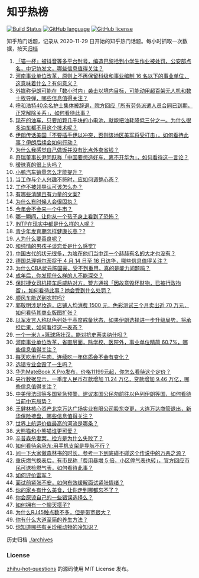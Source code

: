 # 知乎热榜
[![Build Status](https://github.com/ToWeLong/zhihu-hot-questions/workflows/CI/badge.svg)](https://github.com/ToWeLong/zhihu-hot-questions/actions)
[![GitHub language](https://img.shields.io/badge/language-golang-orange.svg)](https://golang.org/)
[![GitHub license](https://img.shields.io/github/license/ToWeLong/zhihu-hot-questions)](https://github.com/ToWeLong/zhihu-hot-questions/blob/main/LICENSE)

知乎热门话题，记录从 2020-11-29 日开始的知乎热门话题。每小时抓取一次数据，按天[归档](./archives)

<!-- BEGIN -->

1. [「猫一杯」被抖音等多平台封号，编造巴黎拾到小学生作业被处罚，公安部点名，中记协发文，哪些信息值得关注？](https://www.zhihu.com/question/652840437)
1. [河南事业单位改革，原则上不再保留科级和事业编制 16 名以下的事业单位，这意味着什么？有何意义？](https://www.zhihu.com/question/652796278)
1. [外媒称伊朗可能在「数小时内」袭击以境内目标，可能动用超百架无人机和数十枚导弹，哪些信息值得关注？](https://www.zhihu.com/question/652745232)
1. [呼和浩特40余名护士集体被辞退，院方回应「所有劳务派遣人员合同已到期，正常解除关系」，如何看待此事？](https://www.zhihu.com/question/652826604)
1. [现在的油车，只要加颗几千块的小电池，就能把油耗降低三分之一。为什么很多油车都不用这个技术呢？](https://www.zhihu.com/question/652140838)
1. [伊朗传话美国「不要插手伊以冲突，否则该地区美军将受打击」，如何看待此事？伊朗后续会如何行动？](https://www.zhihu.com/question/652816243)
1. [为什么我感觉自己做饭并没有比点外卖省钱？](https://www.zhihu.com/question/438496778)
1. [奇瑞董事长尹同跃称「中国要想造好车，离不开华为」，如何看待这一言论？](https://www.zhihu.com/question/652686161)
1. [暧昧真的很上头吗？](https://www.zhihu.com/question/651469720)
1. [小鹏汽车销量怎么才能提升？](https://www.zhihu.com/question/652617527)
1. [当工作与个人兴趣不符时，应如何调整心态？](https://www.zhihu.com/question/652615322)
1. [工作不被领导认可该怎么办？](https://www.zhihu.com/question/652753988)
1. [有哪些清醒且有力量的文案?](https://www.zhihu.com/question/652561501)
1. [为什么有时候人会很固执？](https://www.zhihu.com/question/652853214)
1. [今年会不会来一个牛市？](https://www.zhihu.com/question/648738272)
1. [哪一瞬间，让你从一个孩子身上看到了恐怖？](https://www.zhihu.com/question/650225612)
1. [INTP在现实中都是什么样的人呢？](https://www.zhihu.com/question/620078814)
1. [青少年发育期怎样健康长高？?](https://www.zhihu.com/question/652850777)
1. [人为什么要善良呢？](https://www.zhihu.com/question/35645891)
1. [和纯情的男孩子谈恋爱是什么感觉?](https://www.zhihu.com/question/464706395)
1. [中国古代的状元很多，为啥在他们当中连一个赫赫有名的大才也没有？](https://www.zhihu.com/question/652680551)
1. [德国总理朔尔茨将于 4 月 14 日至 16 日访华，哪些信息值得关注？](https://www.zhihu.com/question/652718287)
1. [为什么CBA状元陈国豪，受不到重用，真的是能力问题吗？](https://www.zhihu.com/question/639706608)
1. [成年后，你发现什么样的人不能深交？](https://www.zhihu.com/question/320563730)
1. [保时捷女司机撞车后威胁对方，警方通报「因故意毁坏财物，已被行政拘留」，如何看待此事？她会受到什么处罚？](https://www.zhihu.com/question/652822714)
1. [顺风车能送到农村吗?](https://www.zhihu.com/question/633838753)
1. [郭敬明涉足妆造，店铺人均消费 1500 元，色彩测试三个月卖出近 70 万元，如何看待其商业版图扩张？](https://www.zhihu.com/question/652797174)
1. [以军发言人称以色列处于高度戒备状态，如果伊朗选择进一步升级局势，将承担后果，如何看待这一表态？](https://www.zhihu.com/question/652837127)
1. [一个一米九+篮球场壮汉，能对抗史蒂夫纳什吗？](https://www.zhihu.com/question/651955812)
1. [河南事业单位改革，省直层面，除学校、医院外，事业单位精简 60.7%，哪些信息值得关注？](https://www.zhihu.com/question/652809528)
1. [每天吃半斤牛肉，连续吃一年体质会不会有变化？](https://www.zhihu.com/question/64085283)
1. [选错专业会毁了一生吗？](https://www.zhihu.com/question/332797876)
1. [华为MateBook X Pro发布，价格11199元起，你怎么看待这个定价？](https://www.zhihu.com/question/652634192)
1. [央行数据显示，一季度人民币存款增加 11.24 万亿，贷款增加 9.46 万亿，哪些信息值得关注？](https://www.zhihu.com/question/652732463)
1. [中美俄法印等多国紧急预警，建议本国公民勿前往以色列伊朗等国，如何看待当前中东局势？](https://www.zhihu.com/question/652792027)
1. [王健林核心资产北京万达广场实业有限公司股东变更，大连万达商管退出，新华保险接盘，哪些信息值得关注？](https://www.zhihu.com/question/652731728)
1. [世界上航运价值最高的河流是哪条？](https://www.zhihu.com/question/610461089)
1. [大熊猫和小熊猫谁更可爱？](https://www.zhihu.com/question/652836713)
1. [辛普森杀妻案，检方是为什么失败了？](https://www.zhihu.com/question/21003635)
1. [如何看待余承东:用手机支架是导航不行？](https://www.zhihu.com/question/652646631)
1. [问一下大家做森林书的时长，参考一下到底碰不碰这个传说中的万恶之源？](https://www.zhihu.com/question/573856462)
1. [重庆燃气换表后，有市民称「费用暴增 5 倍，小区停气表也转」，官方回应市民可送检燃气表，如何看待此事？](https://www.zhihu.com/question/652729300)
1. [如何评价雷军？](https://www.zhihu.com/question/265454546)
1. [面试前紧张不安，如何有效缓解面试紧张情绪？](https://www.zhihu.com/question/652791561)
1. [你的家乡有什么美食，让你走到哪都忘不了？](https://www.zhihu.com/question/643098245)
1. [你会原谅自己的一些错误选择么？](https://www.zhihu.com/question/652182225)
1. [如何拥有一个聊天搭子?](https://www.zhihu.com/question/644083744)
1. [为什么RJ45触点数不多，但是带宽很大？](https://www.zhihu.com/question/578316441)
1. [你有什么大道至简的养生方法？](https://www.zhihu.com/question/646397574)
1. [你知道哪些有关珍稀动物的冷知识？](https://www.zhihu.com/question/652746998)

<!-- END -->

历史归档 [./archives](./archives)


### License
[zhihu-hot-questions](https://github.com/towelong/zhihu-hot-questions) 的源码使用 MIT License 发布。